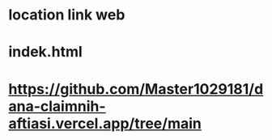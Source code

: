 # location link web
# indek.html
# https://github.com/Master1029181/dana-claimnih-aftiasi.vercel.app/tree/main
